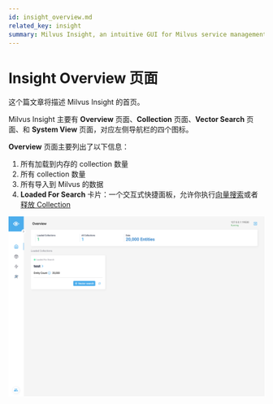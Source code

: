 ```yaml
---
id: insight_overview.md
related_key: insight
summary: Milvus Insight, an intuitive GUI for Milvus service management.
---
```


# Insight Overview 页面

这个篇文章将描述 Milvus Insight 的首页。

Milvus Insight 主要有 **Overview** 页面、**Collection** 页面、**Vector Search** 页面、和 **System View** 页面，对应左侧导航栏的四个图标。

**Overview** 页面主要列出了以下信息：

1. 所有加载到内存的 collection 数量
2. 所有 collection 数量
3. 所有导入到 Milvus 的数据
4. **Loaded For Search** 卡片：一个交互式快捷面板，允许你执行[向量搜索](insight_search.md)或者[释放 Collection](insight_collection.md)

![Insight Overview](../../../../assets/insight_overview_page.png)
